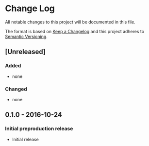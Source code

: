 # Change Log
All notable changes to this project will be documented in this file.

The format is based on [Keep a Changelog](http://keepachangelog.com/)
and this project adheres to [Semantic Versioning](http://semver.org/).

## [Unreleased]
### Added
- none

### Changed
- none

## 0.1.0 - 2016-10-24
### Initial preproduction release
- Initial release
